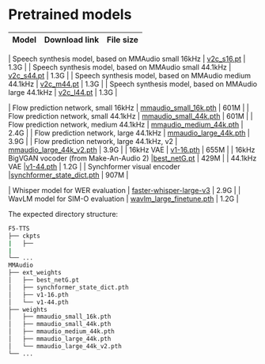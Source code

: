 # Pretrained models

| Model    | Download link | File size |
| -------- | ------- | ------- |

| Speech synthesis model, based on MMAudio small 16kHz | <a href="https://huggingface.co" download="v2c_s16.pt">v2c_s16.pt</a> | 1.3G |
| Speech synthesis model, based on MMAudio small 44.1kHz | <a href="https://huggingface.co" download="v2c_s44.pt">v2c_s44.pt</a> | 1.3G |
| Speech synthesis model, based on MMAudio medium 44.1kHz | <a href="https://huggingface.co" download="v2c_m44.pt">v2c_m44.pt</a> | 1.3G |
| Speech synthesis model, based on MMAudio large 44.1kHz | <a href="https://huggingface.co" download="v2c_l44.pt">v2c_l44.pt</a> | 1.3G |

| Flow prediction network, small 16kHz | <a href="https://huggingface.co/hkchengrex/MMAudio/resolve/main/weights/mmaudio_small_16k.pth" download="mmaudio_small_16k.pth">mmaudio_small_16k.pth</a> | 601M |
| Flow prediction network, small 44.1kHz | <a href="https://huggingface.co/hkchengrex/MMAudio/resolve/main/weights/mmaudio_small_44k.pth" download="mmaudio_small_44k.pth">mmaudio_small_44k.pth</a> | 601M |
| Flow prediction network, medium 44.1kHz | <a href="https://huggingface.co/hkchengrex/MMAudio/resolve/main/weights/mmaudio_medium_44k.pth" download="mmaudio_medium_44k.pth">mmaudio_medium_44k.pth</a> | 2.4G |
| Flow prediction network, large 44.1kHz | <a href="https://huggingface.co/hkchengrex/MMAudio/resolve/main/weights/mmaudio_large_44k.pth" download="mmaudio_large_44k.pth">mmaudio_large_44k.pth</a> | 3.9G |
| Flow prediction network, large 44.1kHz, v2 | <a href="https://huggingface.co/hkchengrex/MMAudio/resolve/main/weights/mmaudio_large_44k_v2.pth" download="mmaudio_large_44k_v2.pth">mmaudio_large_44k_v2.pth</a> | 3.9G |
| 16kHz VAE | <a href="https://github.com/hkchengrex/MMAudio/releases/download/v0.1/v1-16.pth">v1-16.pth</a> | 655M |
| 16kHz BigVGAN vocoder (from Make-An-Audio 2) |<a href="https://github.com/hkchengrex/MMAudio/releases/download/v0.1/best_netG.pt">best_netG.pt</a> | 429M |
| 44.1kHz VAE |<a href="https://github.com/hkchengrex/MMAudio/releases/download/v0.1/v1-44.pth">v1-44.pth</a> | 1.2G | 
| Synchformer visual encoder |<a href="https://github.com/hkchengrex/MMAudio/releases/download/v0.1/synchformer_state_dict.pth">synchformer_state_dict.pth</a> | 907M |

| Whisper model for WER evaluation | <a href="https://huggingface.co/Systran/faster-whisper-large-v3" download="faster-whisper-large-v3">faster-whisper-large-v3</a> | 2.9G |
| WavLM model for SIM-O evaluation | <a href="https://drive.google.com/file/d/1-aE1NfzpRCLxA4GUxX9ITI3F9LlbtEGP/view" download="wavlm_large_finetune.pth">wavlm_large_finetune.pth</a> | 1.2G |


The expected directory structure:

```bash
F5-TTS
├── ckpts
|   ├──
|
└── ...
MMAudio
├── ext_weights
│   ├── best_netG.pt
│   ├── synchformer_state_dict.pth
│   ├── v1-16.pth
│   └── v1-44.pth
├── weights
│   ├── mmaudio_small_16k.pth
│   ├── mmaudio_small_44k.pth
│   ├── mmaudio_medium_44k.pth
│   ├── mmaudio_large_44k.pth
│   └── mmaudio_large_44k_v2.pth
└── ...
```

